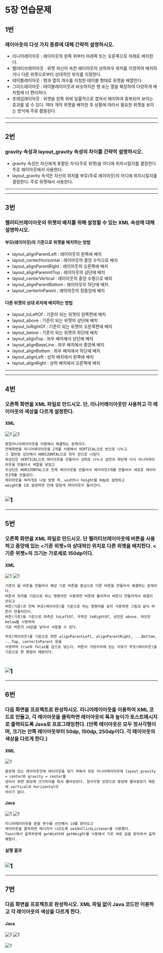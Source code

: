 # 5장 연습문제
## 1번
### 레이아웃의 다섯 가지 종류에 대해 간략히 설명하시오.
* 리니어레이아웃 : 레이아웃의 왼쪽 위부터 아래쪽 또는 오른쪽으로 차례로 배치한다.
* 렐러티브레이아웃 : 위젯 자신이 속한 레이아웃의 상하좌우 위치를 지정하여 배치하거나 다른 위젯으로부터 상대적인 위치를 지정한다.
* 테이블레이아웃 : 행과 열의 개수를 지정한 테이블 형태로 위젯을 배열한다.
* 그리드레이아웃 : 테이블레이아웃과 비슷하지만 행 또는 열을 확장하여 다양하게 배치할때 더 편리하다.
* 프레임레이아웃 : 위젯을 왼쪽 위에 일률적으로 겹쳐서 배치하여 중복되어 보이는 효과를 낼 수 있다. 여러 개의 위젯을 배치한 후 상황에 따라서 필요한 위젯을 보이는 방식에 주로 활용된다.

---
---
## 2번
### gravity 속성과 layout_gravity 속성의 차이를 간략히 설명하시오.
* gravity 속성은 자신에게 포함된 자식(주로 위젯)을 어디에 위치시킬지를 결정한다. 주로 레이아웃에서 사용한다.
* layout_gravity 속석은 자신의 위치를 부모(주로 레이아웃)의 어디에 위치시킬지를 결정한다. 주로 위젯에서 사용한다.
---
---

## 3번
### 렐러티브레이아웃의 위젯의 배치를 위해 설정할 수 있는 XML 속성에 대해 설명하시오.
#### 부모(레이아웃)의 기준으로 위젯을 배치하는 방법
* layout_alignParentLeft : 레이아웃의 왼쪽에 배치
* layout_centerHorizontal : 레이아웃의 중앙 수직으로 배치
* layout_alignParentRight : 레이아웃의 오른쪽에 배치
* layout_alignParenmtTop : 레이아웃의 상단에 배치
* layout_centerVertical : 레이아웃의 중앙 수평으로 배치
* layout_alignParentBottom : 레이아웃의 하단에 배치
* layout_centerInParent : 레이아웃의 정중앙에 배치

#### 다른 위젯의 상대 위치에 배치하는 방법
* layout_toLeftOf : 기준이 되는 위젯의 왼쪽편에 배치
* layout_above : 기준이 되는 위젯의 상단에 배치
* layout_toRightOf : 기준이 되는 위젯의 오른쪽편에 배치
* layout_below : 기준이 되는 위젯의 하단에 배치
* layout_alignTop : 좌우 배치에서 상단에 배치
* layout_alignBaseLine : 좌우 배치에서 중앙에 배치
* layout_alignBottom : 좌우 배치에서 하단에 배치
* layout_alignLeft : 상하 배치에서 왼쪽에 배치
* layout_alignRight : 상하 배치에서 오른쪽에 배치

---
---

## 4번
### 오른쪽 화면을 XML 파일로 만드시오. 단, 리니어레이아웃만 사용하고 각 레이아웃의 색상을 다르게 설정한다.

#### XML
![1](/Chap5Prac/4_1X.JPG)
![1](/Chap5Prac/4_2X.JPG)
```
중첩리니어레이아웃을 이용해서 해결하는 문제이다.
전체화면을 리니어레이아웃을 2개를 사용해서 VERTICAL으로 반으로 나누고
그 절반중 상단에서 HORIZONTAL으로 좌우 반으로 나눴다
좌상단은 VERTICAL으로 레이아웃을 만들어서 상하로 나누고 상단과 하단에 다시 리니어레이아웃을 만들어서 색깔을 넣었고
우상단은 HORIZONTAL으로 전체 레이아웃을 만들어서 레이아웃3개를 만들어서 세로로 레이아웃3개를 만들었다. 
레이아웃을 여러개로 나눌 방향 즉, width나 height를 0dp로 설정하고
weight를 1로 설정하면 칸에 알맞게 레이아웃이 들어간다.
```
![1](/Chap5Prac/4_1D.JPG)
---
---

## 5번
### 오른쪽 화면을 XML 파일로 만드시오. 단 렐러티브레이아웃에 버튼을 사용하고 중앙에 있는 <기준 위젯>의 상대적인 위치로 다른 위젯을 배치한다. <기준 위젯>의 크기는 가로세로 150dp이다.

#### XML
![1](/Chap5Prac/5_1X.JPG)
![1](/Chap5Prac/5_2X.JPG)
```
기준이 될 버튼을 만들어서 해당 기준 버튼을 중심으로 다른 버튼을 만들어서 해결하는 문제이다.
버튼의 위치를 기준으로 하는 명령어만 사용하면 버튼에 붙어져서 버튼이 만들어져서 해결이 안되고
버튼(기준)과 전체 부모(레이아웃)를 기준으로 하는 명령어를 같이 사용하면 그림과 같이 버튼이 만들어진다.
버튼(기준)을 기준으로 좌측은 toLeftOf, 우측은 toRightOf, 상단은 above, 하단은 below를 사용하며
기준 버튼의 id값을 넣어서 사용할 수 있다.

부모(레이아웃)를 기준으로 하면 alignParentLeft, alignParentRight, ...Bottom, ...Top, centerInParent 등을
사용하며 true와 false를 값으로 넣는다. 버튼이 가장자리에 있는 이유가 부모(레이아웃)을 기준으로 한 명령어 때문이다.


```

![1](/Chap5Prac/5_1D.JPG)
---
---

## 6번
### 다음 화면을 프로젝트로 완성하시오. 리니어레이아웃을 이용하여 XML 코드로 만들고, 각 레이아웃을 클릭하면 레이아웃의 폭과 높이가 토스트메시지로 출력되도록 Java로 프로그래밍한다. (안쪽 레이아웃은 모두 정사각형이며, 크기는 안쪽 레이아웃부터 50dp, 150dp, 250dp이다. 각 레이아웃의 색상을 다르게 한다.)
#### XML
![1](/Chap5Prac/6_1X.JPG)
```
중앙에 있는 레이아웃안에 레이아웃을 넣기 위해서 모든 리니어레이아웃에 layout_gravity = center와 gravity = center를
넣어서 화면 중앙에 크기차이를 줘서 몰아넣었다. 정사각형 모양으로 중앙에 몰아넣었기 때문에 vertical과 horizontal의
차이가 없다.
```
#### Java
![1](/Chap5Prac/6_1J.JPG)
![1](/Chap5Prac/6_2J.JPG)
```
리니어레이아웃을 받을 변수를 선언해서 id를 받아오고
레이아웃을 클릭하면 메시지가 나오도록 setOnClickListener를 사용했다.
Toast에서 출력부분에 getWidth와 getHeight를 사용해서 가로 세로 값을 받아와서 출력해줬다.
```

#### 실행 결과
![1](/Chap5Prac/6_1E.gif)
---
---

## 7번
### 다음 화면을 프로젝트로 완성하시오. XML 파일 없이 Java 코드만 이용하고 각 레이아웃의 색상을 다르게 한다.

#### Java
![1](/Chap5Prac/7_1J.JPG)
![1](/Chap5Prac/7_2J.JPG)
#### 
![1](/Chap5Prac/7_1E.JPG)




